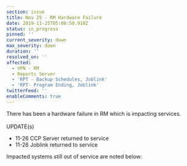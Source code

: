 ```yaml
---
section: issue
title: Nov 25 - RM Hardware Failure
date: 2019-11-25T05:08:59.910Z
status: in_progress
pinned: ''
current_severity: down
max_severity: down
duration: ''
resolved_on: ''
affected:
  - VPN - RM
  - Reports Server
  - 'RPT - Backup Schedules, Joblink'
  - 'RPT- Program Ending, Joblink'
twitterFeed: ''
enableComments: true
---
```

There has been a hardware failure in RM which is impacting services.<br><br>UPDATE(s)

* 11-26  CCP Server returned to service
* 11-26  Joblink returned to service

Impacted systems still out of service are noted below:
